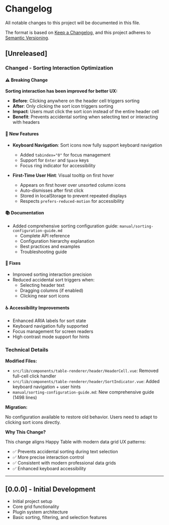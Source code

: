 # Changelog

All notable changes to this project will be documented in this file.

The format is based on [Keep a Changelog](https://keepachangelog.com/en/1.0.0/),
and this project adheres to [Semantic Versioning](https://semver.org/spec/v2.0.0.html).

## [Unreleased]

### Changed - Sorting Interaction Optimization

#### ⚠️ Breaking Change

**Sorting interaction has been improved for better UX:**
- **Before**: Clicking anywhere on the header cell triggers sorting
- **After**: Only clicking the sort icon triggers sorting
- **Impact**: Users must click the sort icon instead of the entire header cell
- **Benefit**: Prevents accidental sorting when selecting text or interacting with headers

#### 🎯 New Features

- **Keyboard Navigation**: Sort icons now fully support keyboard navigation
  - Added `tabindex="0"` for focus management
  - Support for `Enter` and `Space` keys
  - Focus ring indicator for accessibility

- **First-Time User Hint**: Visual tooltip on first hover
  - Appears on first hover over unsorted column icons
  - Auto-dismisses after first click
  - Stored in localStorage to prevent repeated displays
  - Respects `prefers-reduced-motion` for accessibility


#### 📚 Documentation

- Added comprehensive sorting configuration guide: `manual/sorting-configuration-guide.md`
  - Complete API reference
  - Configuration hierarchy explanation
  - Best practices and examples
  - Troubleshooting guide

#### 🐛 Fixes

- Improved sorting interaction precision
- Reduced accidental sort triggers when:
  - Selecting header text
  - Dragging columns (if enabled)
  - Clicking near sort icons

#### ♿ Accessibility Improvements

- Enhanced ARIA labels for sort state
- Keyboard navigation fully supported
- Focus management for screen readers
- High contrast mode support for hints

### Technical Details

**Modified Files:**
- `src/lib/components/table-renderer/header/HeaderCell.vue`: Removed full-cell click handler
- `src/lib/components/table-renderer/header/SortIndicator.vue`: Added keyboard navigation + user hints
- `manual/sorting-configuration-guide.md`: New comprehensive guide (1498 lines)

**Migration:**

No configuration available to restore old behavior. Users need to adapt to clicking sort icons directly.

**Why This Change?**

This change aligns Happy Table with modern data grid UX patterns:
- ✅ Prevents accidental sorting during text selection
- ✅ More precise interaction control
- ✅ Consistent with modern professional data grids
- ✅ Enhanced keyboard accessibility

---

## [0.0.0] - Initial Development

- Initial project setup
- Core grid functionality
- Plugin system architecture
- Basic sorting, filtering, and selection features

